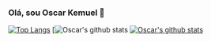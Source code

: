 ### Olá, sou Oscar Kemuel 👋

<!--
**oscarel/oscarel** is a ✨ _special_ ✨ repository because its `README.md` (this file) appears on your GitHub profile.

Here are some ideas to get you started:

- 🔭 I’m currently working on ...
- 🌱 I’m currently learning ...
- 👯 I’m looking to collaborate on ...
- 🤔 I’m looking for help with ...
- 💬 Ask me about ...
- 📫 How to reach me: ...
- 😄 Pronouns: ...
- ⚡ Fun fact: ...
-->

[![Top Langs](https://github-readme-stats.vercel.app/api/top-langs/?username=oscarel&layout=compact)](https://github.com/oscarel/github-readme-stats)
[![Oscar's github stats](https://github-readme-stats.vercel.app/api?username=oscarel&hide=contribs,prs)
[![Oscar's github stats](https://github-readme-stats.vercel.app/api?username=oscarel)](https://github.com/oscarel/github-readme-stats)
